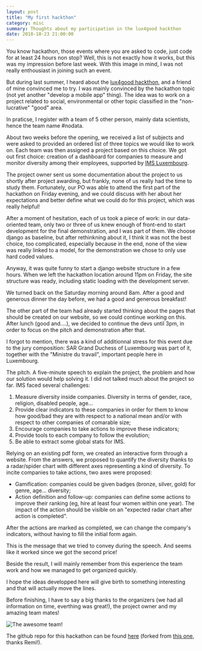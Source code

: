 ```yaml
---
layout: post
title: "My first hackthon"
category: misc
summary: Thoughts about my participation in the lux4good hackthon
date: 2018-10-23 21:00:00
---
```


You know hackathon, those events where you are asked to code, just code for at least 24 hours non stop? Well, this is not exactly how it works, but this was my impression before last week. With this image in mind, I was not really enthousiast in joining such an event.

But during last summer, I heard about the [lux4good hackthon](http://lux4good.org/), and a friend of mine convinced me to try. I was mainly convinced by the hackathon topic (not yet another "develop a mobile app" thing). The idea was to work on a project related to social, environmental or other topic classified in the "non-lucrative" "good" area.

In praticse, I register with a team of 5 other person, mainly data scientists, hence the team name #nodata.

About two weeks before the opening, we received a list of subjects and were asked to provided an ordered list of three topics we would like to work on. Each team was then assigned a project based on this choice. We got out first choice: creation of a dashboard for companies to measure and monitor diversity among their employees, supported by [IMS Luxembourg](http://imslux.lu/). 

The project owner sent us some documentation about the project to us shortly after project awarding, but frankly, none of us really had the time to study them. Fortunately, our PO was able to attend the first part of the hackathon on Friday evening, and we could discuss with her about her expectations and better define what we could do for this project, which was really helpful!

After a moment of hesitation, each of us took a piece of work: in our data-oriented team, only two or three of us knew enough of front-end to start development for the final demonstration, and I was part of them. We choose django as baseline, but after rethinkning about it, I think it was not the best choice, too complicated, especially because in the end, none of the view was really linked to a model, for the demonstration we chose to only use hard coded values.

Anyway, it was quite funny to start a django website structure in a few hours. When we left the hackathon location around 11pm on Friday, the site structure was ready, including static loading with the development server.

We turned back on the Saturday morning around 8am. After a good and generous dinner the day before, we had a good and generous breakfast!

The other part of the team had already started thinking about the pages that should be created on our website, so we could continue working on this. After lunch (good and....), we decided to continue the devs until 3pm, in order to focus on the pitch and demonstration after that.

I forgot to mention, there was a kind of additionnal stress for this event due to the jury composition: SAR Grand Duchess of Luxembourg was part of it, together with the "Ministre du travail", important people here in Luxembourg.

The pitch. A five-minute speech to explain the project, the problem and how our solution would help solving it. I did not talked much about the project so far. IMS faced several challenges:

1. Measure diversity inside companies. Diversity in terms of gender, race, religion, disabled people, age...
2. Provide clear indicators to these companies in order for them to know how good/bad they are with respect to a national mean and/or with respect to other companies of comarable size;
3. Encourage companies to take actions to improve these indicators;
4. Provide tools to each company to follow the evolution;
5. Be able to extract some global stats for IMS.

Relying on an existing pdf form, we created an interactive form through a website. From the answers, we proposed to quantify the diversity thanks to a radar/spider chart with different axes representing a kind of diversity. To incite companies to take actions, two axes were proposed:
- Gamification: companies could be given badges (bronze, silver, gold) for genre, age... diversity;
- Action definition and follow-up: companies can define some actions to improve their ranking (eg, hire at least four women within one year). The impact of the action should be visible on an "expected radar chart after action is completed".

After the actions are marked as completed, we can change the company's indicators, without having to fill the initial form again.

This is the message that we tried to convey during the speech. And seems like it worked since we got the second price!

Beside the result, I will mainly remember from this experience the team work and how we managed to get organized quickly.

I hope the ideas developped here will give birth to something interesting and that will actually move the lines.

Before finishing, I have to say a big thanks to the organizers (we had all information on time, everthing was great!), the project owner and my amazing team mates!

![The awesome team!](https://image-store.slidesharecdn.com/6f2fbfa6-7384-4e05-8e84-0e29c982682f-original.jpeg)

The github repo for this hackathon can be found [here](https://github.com/stellasia/l4gims) (forked from [this one](https://github.com/remil1000/l4gims), thanks Remi!).
